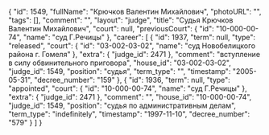 {
    "id": 1549,
    "fullName": "Крючков Валентин Михайлович",
    "photoURL": "",
    "tags": [],
    "comment": "",
    "layout": "judge",
    "title": "Судья Крючков Валентин Михайлович",
    "court": null,
    "previousCourt": {
        "id": "10-000-00-74",
        "name": "суд Г.Речицы"
    },
    "career": [
        {
            "id": 1937,
            "term": null,
            "type": "released",
            "court": {
                "id": "03-002-03-02",
                "name": "суд Новобелицкого района г. Гомеля"
            },
            "extra": {
                "judge_id": 2471
            },
            "comment": "вступление в силу обвинительного приговора",
            "house_id": "03-002-03-02",
            "judge_id": 1549,
            "position": "судья",
            "term_type": "",
            "timestamp": "2005-05-31",
            "decree_number": "159"
        },
        {
            "id": 1936,
            "term": null,
            "type": "appointed",
            "court": {
                "id": "10-000-00-74",
                "name": "суд Г.Речицы"
            },
            "extra": {
                "judge_id": 2471
            },
            "comment": "",
            "house_id": "10-000-00-74",
            "judge_id": 1549,
            "position": "судья по административным делам",
            "term_type": "indefinitely",
            "timestamp": "1997-11-10",
            "decree_number": "579"
        }
    ]
}